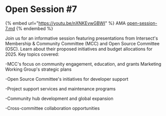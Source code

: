 # Open Session #7



{% embed url="https://youtu.be/nXNKEvwGBWI" %}
AMA [open-session-7.md](open-session-7.md "mention")
{% endembed %}

Join us for an informative session featuring presentations from Intersect's Membership & Community Committee (MCC) and Open Source Committee (OSC). Learn about their proposed initiatives and budget allocations for 2025. Key topics covered:

-MCC's focus on community engagement, education, and grants Marketing Working Group's strategic plans&#x20;

-Open Source Committee's initiatives for developer support&#x20;

-Project support services and maintenance programs&#x20;

-Community hub development and global expansion&#x20;

-Cross-committee collaboration opportunities
